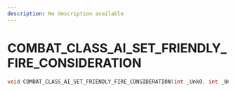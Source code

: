 ```yaml
---
description: No description available 
---
```


# COMBAT_CLASS_AI_SET_FRIENDLY_FIRE_CONSIDERATION

```cpp
void COMBAT_CLASS_AI_SET_FRIENDLY_FIRE_CONSIDERATION(int _Unk0, int _Unk1);
```